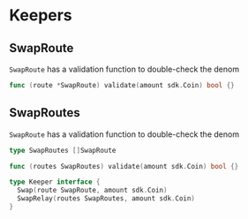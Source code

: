 # Keepers

## SwapRoute

`SwapRoute` has a validation function to double-check the denom

```go
func (route *SwapRoute) validate(amount sdk.Coin) bool {}
```

## SwapRoutes

`SwapRoute` has a validation function to double-check the denom

```go
type SwapRoutes []SwapRoute

func (routes SwapRoutes) validate(amount sdk.Coin) bool {}
```

```go
type Keeper interface {
  Swap(route SwapRoute, amount sdk.Coin)
  SwapRelay(routes SwapRoutes, amount sdk.Coin)
}
```
